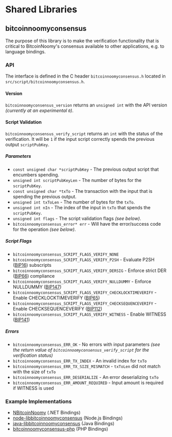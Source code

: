 Shared Libraries
================

## bitcoinnoomyconsensus

The purpose of this library is to make the verification functionality that is critical to BitcoinNoomy's consensus available to other applications, e.g. to language bindings.

### API

The interface is defined in the C header `bitcoinnoomyconsensus.h` located in  `src/script/bitcoinnoomyconsensus.h`.

#### Version

`bitcoinnoomyconsensus_version` returns an `unsigned int` with the API version *(currently at an experimental `0`)*.

#### Script Validation

`bitcoinnoomyconsensus_verify_script` returns an `int` with the status of the verification. It will be `1` if the input script correctly spends the previous output `scriptPubKey`.

##### Parameters
- `const unsigned char *scriptPubKey` - The previous output script that encumbers spending.
- `unsigned int scriptPubKeyLen` - The number of bytes for the `scriptPubKey`.
- `const unsigned char *txTo` - The transaction with the input that is spending the previous output.
- `unsigned int txToLen` - The number of bytes for the `txTo`.
- `unsigned int nIn` - The index of the input in `txTo` that spends the `scriptPubKey`.
- `unsigned int flags` - The script validation flags *(see below)*.
- `bitcoinnoomyconsensus_error* err` - Will have the error/success code for the operation *(see below)*.

##### Script Flags
- `bitcoinnoomyconsensus_SCRIPT_FLAGS_VERIFY_NONE`
- `bitcoinnoomyconsensus_SCRIPT_FLAGS_VERIFY_P2SH` - Evaluate P2SH ([BIP16](https://github.com/bitcoinnoomy/bips/blob/master/bip-0016.mediawiki)) subscripts
- `bitcoinnoomyconsensus_SCRIPT_FLAGS_VERIFY_DERSIG` - Enforce strict DER ([BIP66](https://github.com/bitcoinnoomy/bips/blob/master/bip-0066.mediawiki)) compliance
- `bitcoinnoomyconsensus_SCRIPT_FLAGS_VERIFY_NULLDUMMY` - Enforce NULLDUMMY ([BIP147](https://github.com/bitcoinnoomy/bips/blob/master/bip-0147.mediawiki))
- `bitcoinnoomyconsensus_SCRIPT_FLAGS_VERIFY_CHECKLOCKTIMEVERIFY` - Enable CHECKLOCKTIMEVERIFY ([BIP65](https://github.com/bitcoinnoomy/bips/blob/master/bip-0065.mediawiki))
- `bitcoinnoomyconsensus_SCRIPT_FLAGS_VERIFY_CHECKSEQUENCEVERIFY` - Enable CHECKSEQUENCEVERIFY ([BIP112](https://github.com/bitcoinnoomy/bips/blob/master/bip-0112.mediawiki))
- `bitcoinnoomyconsensus_SCRIPT_FLAGS_VERIFY_WITNESS` - Enable WITNESS ([BIP141](https://github.com/bitcoinnoomy/bips/blob/master/bip-0141.mediawiki))

##### Errors
- `bitcoinnoomyconsensus_ERR_OK` - No errors with input parameters *(see the return value of `bitcoinnoomyconsensus_verify_script` for the verification status)*
- `bitcoinnoomyconsensus_ERR_TX_INDEX` - An invalid index for `txTo`
- `bitcoinnoomyconsensus_ERR_TX_SIZE_MISMATCH` - `txToLen` did not match with the size of `txTo`
- `bitcoinnoomyconsensus_ERR_DESERIALIZE` - An error deserializing `txTo`
- `bitcoinnoomyconsensus_ERR_AMOUNT_REQUIRED` - Input amount is required if WITNESS is used

### Example Implementations
- [NBitcoinNoomy](https://github.com/NicolasDorier/NBitcoinNoomy/blob/master/NBitcoinNoomy/Script.cs#L814) (.NET Bindings)
- [node-libbitcoinnoomyconsensus](https://github.com/bitpay/node-libbitcoinnoomyconsensus) (Node.js Bindings)
- [java-libbitcoinnoomyconsensus](https://github.com/dexX7/java-libbitcoinnoomyconsensus) (Java Bindings)
- [bitcoinnoomyconsensus-php](https://github.com/Bit-Wasp/bitcoinnoomyconsensus-php) (PHP Bindings)
